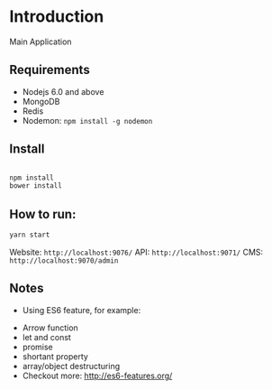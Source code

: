 
# Introduction

Main Application

## Requirements

- Nodejs 6.0 and above
- MongoDB
- Redis
- Nodemon: `npm install -g nodemon`

## Install

```bash

npm install
bower install

```

## How to run:

```bash
yarn start
```
Website: `http://localhost:9076/`
API: `http://localhost:9071/`
CMS: `http://localhost:9070/admin`


## Notes
- Using ES6 feature, for example: 
+ Arrow function
+ let and const
+ promise
+ shortant property
+ array/object destructuring
+ Checkout more: http://es6-features.org/
